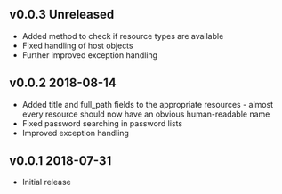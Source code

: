 ## v0.0.3 **Unreleased**

- Added method to check if resource types are available
- Fixed handling of host objects
- Further improved exception handling

## v0.0.2 2018-08-14

- Added title and full_path fields to the appropriate resources - almost every resource should now have an obvious human-readable name
- Fixed password searching in password lists
- Improved exception handling

## v0.0.1 2018-07-31

- Initial release
